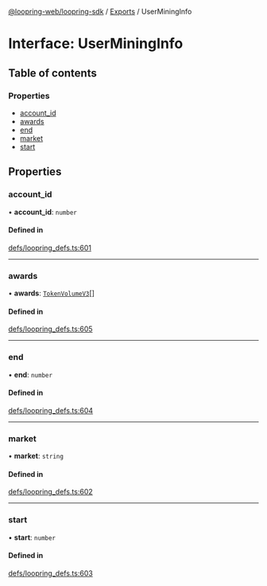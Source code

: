 [@loopring-web/loopring-sdk](../README.md) / [Exports](../modules.md) / UserMiningInfo

# Interface: UserMiningInfo

## Table of contents

### Properties

- [account\_id](UserMiningInfo.md#account_id)
- [awards](UserMiningInfo.md#awards)
- [end](UserMiningInfo.md#end)
- [market](UserMiningInfo.md#market)
- [start](UserMiningInfo.md#start)

## Properties

### account\_id

• **account\_id**: `number`

#### Defined in

[defs/loopring_defs.ts:601](https://github.com/Loopring/loopring_sdk/blob/cd42b57/src/defs/loopring_defs.ts#L601)

___

### awards

• **awards**: [`TokenVolumeV3`](TokenVolumeV3.md)[]

#### Defined in

[defs/loopring_defs.ts:605](https://github.com/Loopring/loopring_sdk/blob/cd42b57/src/defs/loopring_defs.ts#L605)

___

### end

• **end**: `number`

#### Defined in

[defs/loopring_defs.ts:604](https://github.com/Loopring/loopring_sdk/blob/cd42b57/src/defs/loopring_defs.ts#L604)

___

### market

• **market**: `string`

#### Defined in

[defs/loopring_defs.ts:602](https://github.com/Loopring/loopring_sdk/blob/cd42b57/src/defs/loopring_defs.ts#L602)

___

### start

• **start**: `number`

#### Defined in

[defs/loopring_defs.ts:603](https://github.com/Loopring/loopring_sdk/blob/cd42b57/src/defs/loopring_defs.ts#L603)
